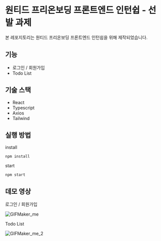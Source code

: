 # 원티드 프리온보딩 프론트엔드 인턴쉽 - 선발 과제

본 레포지토리는 원티드 프리온보딩 프론트엔드 인턴쉽을 위해 제작되었습니다.

## 기능
- 로그인 / 회원가입
- Todo List

## 기술 스택
- React
- Typescript
- Axios
- Tailwind

## 실행 방법
install
```
npm install
```
start
```
npm start
```

## 데모 영상
로그인 / 회원가입

![GIFMaker_me](https://github.com/ijaesin/wanted-pre-onboarding-frontend/assets/80256934/6abea9d6-d3b7-4f0e-ab51-9f0dcd7f9a3e)

Todo List

![GIFMaker_me_2](https://github.com/ijaesin/wanted-pre-onboarding-frontend/assets/80256934/aaebf6e4-bc12-4b97-b742-8223318682dc)

